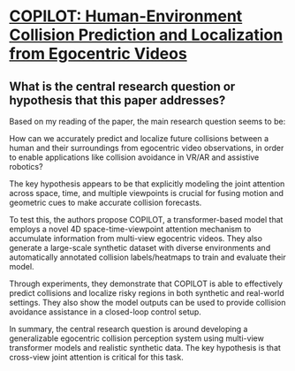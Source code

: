 # [COPILOT: Human-Environment Collision Prediction and Localization from   Egocentric Videos](https://arxiv.org/abs/2210.01781)

## What is the central research question or hypothesis that this paper addresses?

 Based on my reading of the paper, the main research question seems to be:

How can we accurately predict and localize future collisions between a human and their surroundings from egocentric video observations, in order to enable applications like collision avoidance in VR/AR and assistive robotics? 

The key hypothesis appears to be that explicitly modeling the joint attention across space, time, and multiple viewpoints is crucial for fusing motion and geometric cues to make accurate collision forecasts. 

To test this, the authors propose COPILOT, a transformer-based model that employs a novel 4D space-time-viewpoint attention mechanism to accumulate information from multi-view egocentric videos. They also generate a large-scale synthetic dataset with diverse environments and automatically annotated collision labels/heatmaps to train and evaluate their model.

Through experiments, they demonstrate that COPILOT is able to effectively predict collisions and localize risky regions in both synthetic and real-world settings. They also show the model outputs can be used to provide collision avoidance assistance in a closed-loop control setup.

In summary, the central research question is around developing a generalizable egocentric collision perception system using multi-view transformer models and realistic synthetic data. The key hypothesis is that cross-view joint attention is critical for this task.
